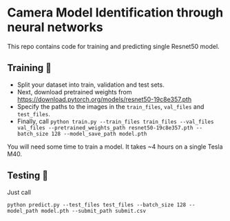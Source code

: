 # Camera Model Identification through neural networks

This repo contains code for training and predicting single Resnet50 model.

## Training 🏃

- Split your dataset into train, validation and test sets.
- Next, download pretrained weights from https://download.pytorch.org/models/resnet50-19c8e357.pth
- Specify the paths to the images in the `train_files`, `val_files` and `test_files`.
- Finally, call
`python train.py --train_files train_files --val_files val_files --pretrained_weights_path resnet50-19c8e357.pth --batch_size 128 --model_save_path model.pth`

You will need some time to train a model. It takes ~4 hours on a single Tesla M40.

## Testing 🚀

Just call

`python predict.py --test_files test_files --batch_size 128 --model_path model.pth --submit_path submit.csv`
